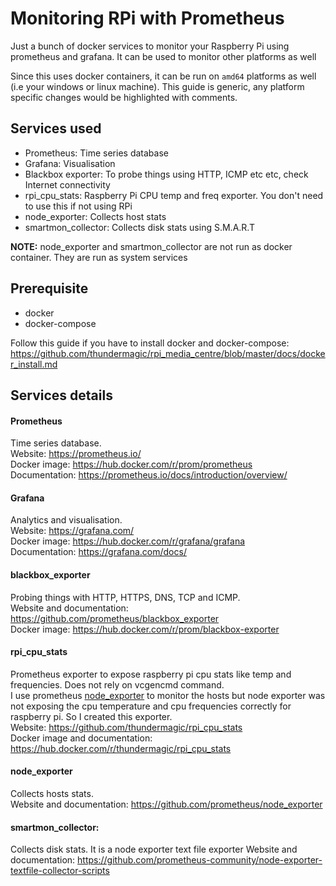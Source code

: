 # Monitoring RPi with Prometheus
Just a bunch of docker services to monitor your Raspberry Pi using prometheus and grafana. It can be used to 
monitor other platforms as well

Since this uses docker containers, it can be run on `amd64` platforms as well (i.e your windows or linux machine). 
This guide is generic, any platform specific changes would be highlighted with comments.

## Services used
- Prometheus: Time series database
- Grafana: Visualisation
- Blackbox exporter: To probe things using HTTP, ICMP etc etc, check Internet connectivity
- rpi_cpu_stats: Raspberry Pi CPU temp and freq exporter. You don't need to use this if not using RPi
- node_exporter: Collects host stats
- smartmon_collector: Collects disk stats using S.M.A.R.T

**NOTE:** node_exporter and smartmon_collector are not run as docker container. They are run as system services

## Prerequisite 
- docker
- docker-compose

Follow this guide if you have to install docker and docker-compose: https://github.com/thundermagic/rpi_media_centre/blob/master/docs/docker_install.md

## Services details
#### Prometheus
Time series database.  
Website: https://prometheus.io/  
Docker image: https://hub.docker.com/r/prom/prometheus  
Documentation: https://prometheus.io/docs/introduction/overview/

#### Grafana
Analytics and visualisation.  
Website: https://grafana.com/  
Docker image: https://hub.docker.com/r/grafana/grafana  
Documentation: https://grafana.com/docs/

#### blackbox_exporter
Probing things with HTTP, HTTPS, DNS, TCP and ICMP.  
Website and documentation: https://github.com/prometheus/blackbox_exporter  
Docker image: https://hub.docker.com/r/prom/blackbox-exporter

#### rpi_cpu_stats
Prometheus exporter to expose raspberry pi cpu stats like temp and frequencies. Does not rely on vcgencmd command.  
I use prometheus [node_exporter](https://github.com/prometheus/node_exporter) to monitor the hosts but node exporter was not 
exposing the cpu temperature and cpu frequencies correctly for raspberry pi. So I created this exporter.  
Website: https://github.com/thundermagic/rpi_cpu_stats  
Docker image and documentation: https://hub.docker.com/r/thundermagic/rpi_cpu_stats

#### node_exporter
Collects hosts stats.  
Website and documentation: https://github.com/prometheus/node_exporter

#### smartmon_collector:
Collects disk stats. It is a node exporter text file exporter
Website and documentation: https://github.com/prometheus-community/node-exporter-textfile-collector-scripts 